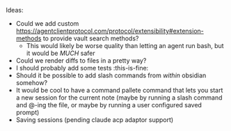 Ideas:
- Could we add custom https://agentclientprotocol.com/protocol/extensibility#extension-methods to provide vault search methods?
    - This would likely be worse quality than letting an agent run bash, but it would be _MUCH_ safer
- Could we render diffs to files in a pretty way?
- I should probably add some tests :this-is-fine:
- Should it be possible to add slash commands from _within_ obsidian somehow?
- It would be cool to have a command pallete command that lets you start a new session for the current note (maybe by running a slash command and @-ing the file, or maybe by running a user configured saved prompt)
- Saving sessions (pending claude acp adaptor support)
